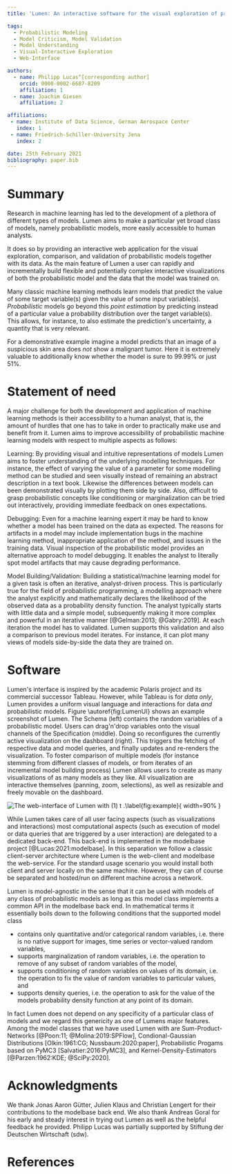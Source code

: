 ```yaml
---
title: 'Lumen: An interactive software for the visual exploration of probabilistic models together with data'

tags:
  - Probabilistic Modeling
  - Model Criticism, Model Validation
  - Model Understanding
  - Visual-Interactive Exploration
  - Web-Interface

authors:
  - name: Philipp Lucas^[corresponding author]
    orcid: 0000-0002-6687-8209
    affiliation: 1
  - name: Joachim Giesen
    affiliation: 2

affiliations:
 - name: Institute of Data Science, German Aerospace Center
   index: 1
 - name: Friedrich-Schiller-University Jena
   index: 2

date: 25th February 2021
bibliography: paper.bib
---
```


# Summary

[comment]: # (**introduction: say what it does: accessibility to humans for probabilistic models.**)

Research in machine learning has led to the development of a plethora of different types of models.
Lumen aims to make a particular yet broad class of models, namely probabilistic models, more easily accessible to human analysts. 

[comment]: # (**add one or two more sentences about what it provides**)

It does so by providing an interactive web application for the visual exploration, comparison, and validation of probabilistic models together with its data. 
As the main feature of Lumen a user can rapidly and incrementally build flexible and potentially complex interactive visualizations of both the probabilistic model and the data that the model was trained on. 

[comment]: # (**what is a probabilistic model? explain by comparison to classic ML**)

Many classic machine learning methods learn models that predict the value of some target variable(s) given the value of some input variable(s).
*Probabilistic* models go beyond this _point estimation_ by predicting instead of a particular value a probability distribution over the target variable(s).
This allows, for instance, to also estimate the prediction's uncertainty, a quantity that is very relevant.

[comment]: # (**make an example**)

For a demonstrative example imagine a model predicts that an image of a suspicious skin area does _not_ show a malignant tumor. Here it is extremely valuable to additionally know whether the model is sure to 99.99% or just 51%.

[comment]: # (**accessibility as key challenge**)

# Statement of need

A major challenge for both the development and application of machine learning methods is their accessibility to a human analyst, that is, the amount of hurdles that one has to take in order to practically make use and benefit from it.
Lumen aims to improve accessibility of probabilistic machine learning models with respect to multiple aspects as follows:

Learning: 
By providing visual and intuitive representations of models Lumen aims to foster understanding of the underlying modelling techniques. For instance, the effect of varying the value of a parameter for some modelling method can be studied and seen visually instead of remaining an abstract description in a text book. Likewise the differences between models can been demonstrated visually by plotting them side by side. Also, difficult to grasp probabilistic concepts like conditioning or marginalization can be tried out interactively, providing immediate feedback on ones expectations.

Debugging: 
Even for a machine learning expert it may be hard to know whether a model has been trained on the data as expected.
The reasons for artifacts in a model may include implementation bugs in the machine learning method, inappropriate application of the method, and issues in the training data. 
Visual inspection of the probabilistic model provides an alternative approach to model debugging.
It enables the analyst to literally spot model artifacts that may cause degrading performance. 

Model Building/Validation: 
Building a statistical/machine learning model for a given task is often an iterative, analyst-driven process.
This is particularly true for the field of probabilistic programming, a modelling approach where the analyst explicitly and mathematically declares the likelihood of the observed data as a probability density function. The analyst typically starts with little data and a simple model, subsequently making it more complex and powerful in an iterative manner [@Gelman:2013; @Gabry:2019].
At each iteration the model has to validated.
Lumen supports this validation and also a comparison to previous model iterates. For instance, it can plot many views of models side-by-side the data they are trained on.

# Software

[comment]: # (**Interface**)

Lumen's interface is inspired by the academic Polaris project and its commercial successor Tableau. 
However, while Tableau is for _data only_, Lumen provides a uniform visual language and interactions for data _and_ probabilistic models.
Figure \autoref{fig:LumenUI} shows an example screenshot of Lumen.
The Schema (left) contains the random variables of a probabilistic model. 
Users can drag'n'drop variables onto the visual channels of the Specification (middle).
Doing so reconfigures the currently active visualization on the dashboard (right).
This triggers the fetching of respective data and model queries, and finally updates and re-renders the visualization.
To foster comparison of multiple models (for instance stemming from different classes of models, or from iterates of an incremental model building process) Lumen allows users to create as many visualizations of as many models as they like.
All visualization are interactive themselves (panning, zoom, selections), as well as resizable and freely movable on the dashboard.

![The web-interface of Lumen with (1) t .\label{fig:example}](LumenUI.png){ width=90% }

[comment]: # (**Architecture**)

While Lumen takes care of all user facing aspects (such as visualizations and interactions) most computational aspects (such as execution of model or data queries that are triggered by a user interaction) are delegated to a dedicated back-end.
This back-end is implemented in the modelbase project [@Lucas:2021:modelbase].
In this separation we follow a classic client-server architecture where Lumen is the web-client and modelbase the web-service.
For the standard usage scenario you would install both client and server locally on the same machine. 
However, they can of course be separated and hosted/run on different machine across a network.

[comment]: # (**Supported classes of probabilistic models**)

Lumen is model-agnostic in the sense that it can be used with models of any class of probabilistic models as long as this model class implements a common API in the modelbase back end. 
In mathematical terms it essentially boils down to the following conditions that the supported model class 

 * contains only quantitative and/or categorical random variables, i.e. there is no native support for images, time series or vector-valued random variables, 
 * supports marginalization of random variables, i.e. the operation to remove of any subset of random variables of the model, 
 * supports conditioning of random variables on values of its domain, i.e. the operation to fix the value of random variables to particular values, and
 * supports density queries, i.e. the operation to ask for the value of the models probability density function at any point of its domain.

In fact Lumen does not depend on any specificity of a particular class of models and we regard this genericity as one of Lumens major features. 
Among the model classes that we have used Lumen with are Sum-Product-Networks [@Poon:11; @Molina:2019:SPFlow], Condional-Gaussian Distributions [Olkin:1961:CG; Nussbaum:2020:paper], Probabilistic Progams based on PyMC3 [Salvatier:2016:PyMC3], and Kernel-Density-Estimators [@Parzen:1962:KDE; @SciPy:2020].

# Acknowledgments

We thank Jonas Aaron Gütter, Julien Klaus and Christian Lengert for their contributions to the modelbase back end.
We also thank Andreas Goral for his early and steady interest in trying out Lumen as well as the helpful feedback he provided.
Philipp Lucas was partially supported by Stiftung der Deutschen Wirtschaft (sdw). 

# References

